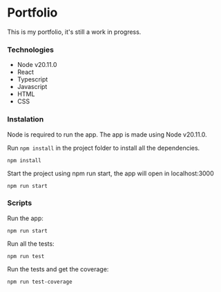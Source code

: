 # Portfolio

This is my portfolio, it's still a work in progress.

### Technologies

- Node v20.11.0
- React
- Typescript
- Javascript
- HTML
- CSS

### Instalation

Node is required to run the app. The app is made using Node v20.11.0.

Run `npm install` in the project folder to install all the dependencies.

```shell
npm install
```

Start the project using npm run start, the app will open in localhost:3000

```shell
npm run start
```

### Scripts

Run the app:

```shell
npm run start
```

Run all the tests:

```shell
npm run test
```

Run the tests and get the coverage:

```shell
npm run test-coverage
```
